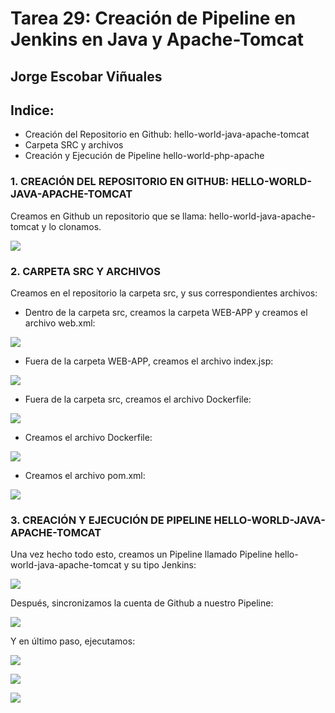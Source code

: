 # Tarea 29: Creación de Pipeline en Jenkins en Java y Apache-Tomcat

  ## Jorge Escobar Viñuales

  ## Indice:
 - Creación del Repositorio en Github: hello-world-java-apache-tomcat
 - Carpeta SRC y archivos
 - Creación y Ejecución de Pipeline hello-world-php-apache

 ### 1. CREACIÓN DEL REPOSITORIO EN GITHUB: HELLO-WORLD-JAVA-APACHE-TOMCAT

Creamos en Github un repositorio que se llama: hello-world-java-apache-tomcat y lo clonamos.

![](https://github.com/Jorgeev27/GIT/blob/main/img/Tarea%2029%20-%20Creaci%C3%B3n%20de%20los%20Pipeline%20en%20JAVA/Pipeline%20JAVA%201.png)

 ### 2. CARPETA SRC Y ARCHIVOS

Creamos en el repositorio la carpeta src, y sus correspondientes archivos:

  - Dentro de la carpeta src, creamos la carpeta WEB-APP y creamos el archivo web.xml:

![](https://github.com/Jorgeev27/GIT/blob/main/img/Tarea%2029%20-%20Creaci%C3%B3n%20de%20los%20Pipeline%20en%20JAVA/Pipeline%20JAVA%202.png)

  - Fuera de la carpeta WEB-APP, creamos el archivo index.jsp:

![](https://github.com/Jorgeev27/GIT/blob/main/img/Tarea%2029%20-%20Creaci%C3%B3n%20de%20los%20Pipeline%20en%20JAVA/Pipeline%20JAVA%203.png)

  - Fuera de la carpeta src, creamos el archivo Dockerfile:

![](https://github.com/Jorgeev27/GIT/blob/main/img/Tarea%2029%20-%20Creaci%C3%B3n%20de%20los%20Pipeline%20en%20JAVA/Pipeline%20JAVA%204.png)

  - Creamos el archivo Dockerfile:

![](https://github.com/Jorgeev27/GIT/blob/main/img/Tarea%2029%20-%20Creaci%C3%B3n%20de%20los%20Pipeline%20en%20JAVA/Pipeline%20JAVA%205.png)

- Creamos el archivo pom.xml:

![](https://github.com/Jorgeev27/GIT/blob/main/img/Tarea%2029%20-%20Creaci%C3%B3n%20de%20los%20Pipeline%20en%20JAVA/Pipeline%20JAVA%206.png)

 ### 3. CREACIÓN Y EJECUCIÓN DE PIPELINE HELLO-WORLD-JAVA-APACHE-TOMCAT

Una vez hecho todo esto, creamos un Pipeline llamado Pipeline hello-world-java-apache-tomcat y su tipo Jenkins:

![](https://github.com/Jorgeev27/GIT/blob/main/img/Tarea%2029%20-%20Creaci%C3%B3n%20de%20los%20Pipeline%20en%20JAVA/Pipeline%20JAVA%207.png)

Después, sincronizamos la cuenta de Github a nuestro Pipeline:

![](https://github.com/Jorgeev27/GIT/blob/main/img/Tarea%2029%20-%20Creaci%C3%B3n%20de%20los%20Pipeline%20en%20JAVA/Pipeline%20JAVA%208.png)

Y en último paso, ejecutamos:

![](https://github.com/Jorgeev27/GIT/blob/main/img/Tarea%2029%20-%20Creaci%C3%B3n%20de%20los%20Pipeline%20en%20JAVA/Pipeline%20JAVA%209.png)

![](https://github.com/Jorgeev27/GIT/blob/main/img/Tarea%2029%20-%20Creaci%C3%B3n%20de%20los%20Pipeline%20en%20JAVA/Pipelinr%20JAVA%2010.png)

![](https://github.com/Jorgeev27/GIT/blob/main/img/Tarea%2029%20-%20Creaci%C3%B3n%20de%20los%20Pipeline%20en%20JAVA/Pipeline%20JAVA%2011.png)
